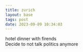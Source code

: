 ```yaml
---
title: zurich
layout: base
tags: post
date: 2023-09-09 10:34:03
---
```


hotel dinner with firends  
Decide to not talk politics anymore